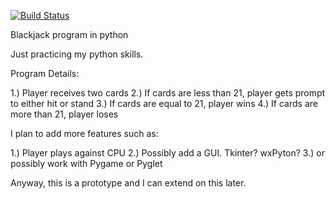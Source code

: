 [![Build Status](https://travis-ci.org/tysweezy/blackjack-python.svg)](https://travis-ci.org/tysweezy/blackjack-python)

Blackjack program in python

Just practicing my python skills. 

Program Details:

1.) Player receives two cards
2.) If cards are less than 21, player gets prompt to either hit or stand
3.) If cards are equal to 21, player wins
4.) If cards are more than 21, player loses

I plan to add more features such as:

1.) Player plays against CPU
2.) Possibly add a GUI. Tkinter? wxPyton?
3.) or possibly work with Pygame or Pyglet 

Anyway, this is a prototype and I can extend on this later.
